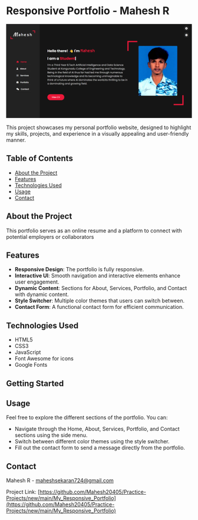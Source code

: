# Responsive Portfolio - Mahesh R

![Portfolio Banner](./images/Prtflo.png)

This project showcases my personal portfolio website, designed to highlight my skills, projects, and experience in a visually appealing and user-friendly manner.

## Table of Contents

- [About the Project](#about-the-project)
- [Features](#features)
- [Technologies Used](#technologies-used)
- [Usage](#usage)
- [Contact](#contact)

## About the Project

This portfolio serves as an online resume and a platform to connect with potential employers or collaborators

## Features

- **Responsive Design**: The portfolio is fully responsive.
- **Interactive UI**: Smooth navigation and interactive elements enhance user engagement.
- **Dynamic Content**: Sections for About, Services, Portfolio, and Contact with dynamic content.
- **Style Switcher**: Multiple color themes that users can switch between.
- **Contact Form**: A functional contact form for efficient communication.

## Technologies Used

- HTML5
- CSS3
- JavaScript
- Font Awesome for icons
- Google Fonts

## Getting Started

## Usage

Feel free to explore the different sections of the portfolio. You can:

- Navigate through the Home, About, Services, Portfolio, and Contact sections using the side menu.
- Switch between different color themes using the style switcher.
- Fill out the contact form to send a message directly from the portfolio.


## Contact

Mahesh R - [maheshsekaran724@gmail.com](mailto:maheshsekaran724@gmail.com)

Project Link: [https://github.com/Mahesh20405/Practice-Projects/new/main/My_Responsive_Portfolio](https://github.com/Mahesh20405/Practice-Projects/new/main/My_Responsive_Portfolio)

